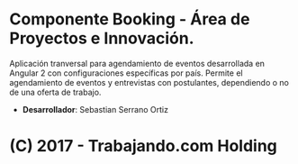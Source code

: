 # Componente Booking - Área de Proyectos e Innovación.

Aplicación tranversal para agendamiento de eventos desarrollada en Angular 2 con configuraciones específicas por país.
Permite el agendamiento de eventos y entrevistas con postulantes, dependiendo o no de una oferta de trabajo.

- <b>Desarrollador</b>: Sebastian Serrano Ortiz

# (C) 2017 - Trabajando.com Holding